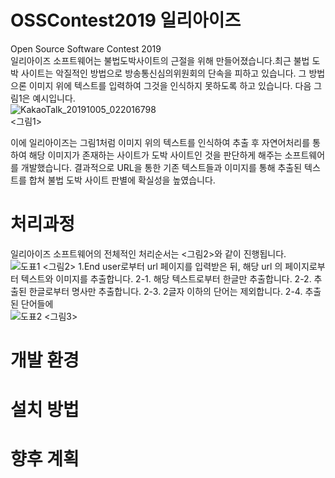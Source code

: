 # OSSContest2019 일리아이즈  
Open Source Software Contest 2019  
일리아이즈 소프트웨어는 불법도박사이트의 근절을 위해 만들어졌습니다.최근 불법 도박 사이트는 악질적인 방법으로 방송통신심의위원회의 단속을 피하고 있습니다. 그 방법으론 이미지 위에 텍스트를 입력하여 그것을 인식하지 못하도록 하고 있습니다. 다음 그림1은 예시입니다.  
![KakaoTalk_20191005_022016798](https://user-images.githubusercontent.com/28249894/66226879-d3c96a00-e716-11e9-827f-c373d9cb9c92.jpg)  
<그림1>
  
이에 일리아이즈는 그림1처럼 이미지 위의 텍스트를 인식하여 추출 후 자연어처리를 통하여 해당 이미지가 존재하는 사이트가 도박 사이트인 것을 판단하게 해주는 소프트웨어를 개발했습니다. 결과적으로 URL을 통한 기존 텍스트들과 이미지를 통해 추출된 텍스트를 합쳐 불법 도박 사이트 판별에 확실성을 높였습니다.

# 처리과정
일리아이즈 소프트웨어의 전체적인 처리순서는 <그림2>와 같이 진행됩니다.  
![도표1](https://user-images.githubusercontent.com/44759382/66232642-4b51c600-e724-11e9-80bc-957c606922a3.png)
<그림2>
1.End user로부터 url 페이지를 입력받은 뒤, 해당 url 의 페이지로부터 텍스트와 이미지를 추출합니다.
2-1. 해당 텍스트로부터 한글만 추출합니다.
2-2. 추출된 한글로부터 명사만 추출합니다.
2-3. 2글자 이하의 단어는 제외합니다.
2-4. 추출된 단어들에  
![도표2](https://user-images.githubusercontent.com/44759382/66232653-51e03d80-e724-11e9-9bc9-a6177c4f0e76.png)
<그림3>


# 개발 환경
# 설치 방법
# 향후 계획
